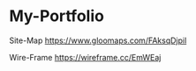 # My-Portfolio
Site-Map
https://www.gloomaps.com/FAksqDjpil

Wire-Frame
https://wireframe.cc/EmWEaj
